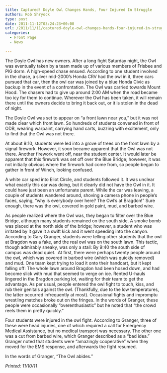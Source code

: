 ```yaml
---
title: Captured! Doyle Owl Changes Hands, Four Injured In Struggle
authors: Rob Shryock
type: post
date: 2011-11-12T03:24:23+00:00
url: /2011/11/11/captured-doyle-owl-changes-hands-four-injured-in-struggle/
categories:
  - Front Page
  - News

---
```

The Doyle Owl has new owners. After a long fight Saturday night, the Owl was eventually taken by a team made up of various members of Frisbee and PIG dorm. A high-speed chase ensued. According to one student involved in the chase, a silver mid-2000&#8217;s Honda CRV had the owl in it, three cars pursued that car, then the owl car was joined by a blue Honda Civic as backup in the event of a confrontation. The Owl was carried towards Mount Hood. The chasers had to give up around 2:00 AM when the road became too icy for them to continue. Wherever the Owl has been taken, it will remain there until the owners decide to bring it back out, or it is stolen in the dead of night.

The Doyle Owl was set to appear on “a front lawn near you,” but it was not made clear which front lawn. So hundreds of students convened in front of ODB, wearing warpaint, carrying hand carts, buzzing with excitement, only to find that the Owl was not there.

At about 9:10, students were led into a grove of trees on the front lawn by a signal firework. However, it soon became apparent that the Owl was not there. Another firework went off, near the student center. It would later be apparent that this firework was set off over the Blue Bridge; however, it was not initially obvious where the firework had come from, so people began to gather in front of Winch, looking confused.

A white car sped into Eliot Circle, and students followed it. It was unclear what exactly this car was doing, but it clearly did not have the Owl in it. It could have just been an unfortunate parent. While the car was leaving, a couple of students wandered around, shoving a camera phone in people&#8217;s faces, saying, “why is everybody over here? The Owl&#8217;s at Bragdon!” Sure enough, there was the owl, covered in gold paint, mud, and barbed wire.

As people realized where the Owl was, they began to filter over the Blue Bridge, although many students remained on the south side. A smoke bomb was placed at the north side of the bridge; however, a student who was irritated by it gave it a swift kick and it went speeding into the canyon. According to Gary Granger, students were telling other students that the owl at Bragdon was a fake, and the real owl was on the south lawn. This tactic, though admirably sneaky, was only a stall: By 9:40 the south side of campus was dead quiet.  At first, there were perhaps twenty people around the owl, which was covered in barbed wire (which was quickly removed) and mud. One team kept trying to load it onto their handcart, but it kept falling off: The whole lawn around Bragdon had been hosed down, and had become slick with mud that seemed to verge on ice. Rented U-hauls lingered in the Bragdon parking lot, waiting for their team to get the advantage. As per usual, people entered the owl fight to touch, kiss, and rub their genitals against the owl. (Thankfully, due to the low temperatures, the latter occurred infrequently at most). Occasional fights and impromptu wrestling matches broke out on the fringes. In the words of Granger, these people were occasionally “overenthusiastic” but he noted that “the crowd reels them in pretty quickly.”

Four students were injured in the owl fight. According to Granger, three of these were head injuries, one of which required a call for Emergency Medical Assistance, but no medical transport was necessary. The other one was a cut from barbed wire, which Granger described as a “bad idea.” Granger noted that students were “amazingly cooperative” when they moved for the EMS response, and afterwards the fight resumed.

In the words of Granger, “The Owl abides.”

_Printed: 11/10/11_